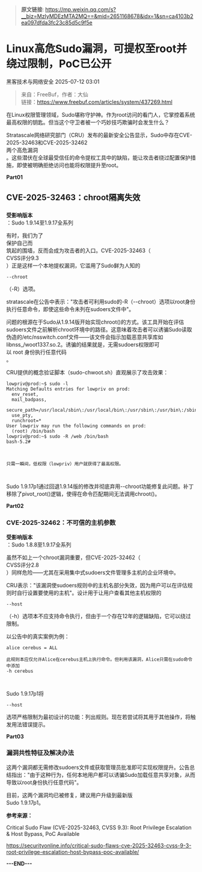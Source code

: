 > **原文链接**: https://mp.weixin.qq.com/s?__biz=MzIyMDEzMTA2MQ==&mid=2651168678&idx=1&sn=ca4103b2ea097dfda3fc23c85d5c9f5e

#  Linux高危Sudo漏洞，可提权至root并绕过限制，PoC已公开  
 黑客技术与网络安全   2025-07-12 03:01  
  
> 来自：FreeBuf，作者：大仙  
> 链接：https://www.freebuf.com/articles/system/437269.html  
  
  
在Linux权限管理领域，Sudo堪称守护神。作为root访问的看门人，它掌控着系统最高权限的钥匙。但当这个守卫者被一个巧妙技巧欺骗时会发生什么？  
  
  
Stratascale网络研究部门（CRU）发布的最新安全公告显示，Sudo中存在CVE-2025-32463和CVE-2025-32462  
两个高危漏洞  
。这些潜伏在全球最受信任的命令提权工具中的缺陷，能让攻击者绕过配置保护措施，即使被明确拒绝访问也能将权限提升至root。  
  
  
**Part01**  
## CVE-2025-32463：chroot隔离失效  
###   
  
**受影响版本**  
：Sudo 1.9.14至1.9.17全系列  
  
  
有时，我们为了  
保护自己而  
筑起的围墙，反而会成为攻击者的入口。CVE-2025-32463（  
CVSS评分9.3  
）正是这样一个本地提权漏洞，它滥用了Sudo鲜为人知的
```
--chroot
```

  
（-R）选项。  
  
  
stratascale在公告中表示："攻击者可利用sudo的-R（--chroot）选项以root身份执行任意命令，即使这些命令未列在sudoers文件中"。  
  
  
问题的根源在于Sudo从1.9.14版开始实现chroot()的方式。该工具开始在评估sudoers文件之前解析chroot环境中的路径。这意味着攻击者可以诱骗Sudo读取伪造的/etc/nsswitch.conf文件——该文件会指示加载恶意共享库如libnss_/woot1337.so.2。诱骗的结果就是，无需sudoers权限即可  
以 root 身份执行任意代码  
。  
  
  
CRU提供的概念验证脚本（sudo-chwoot.sh）直观展示了攻击效果：  

```
lowpriv@prod:~$ sudo -l
Matching Defaults entries for lowpriv on prod:
  env_reset,
  mail_badpass,
  secure_path=/usr/local/sbin\:/usr/local/bin\:/usr/sbin\:/usr/bin\:/sbin\:/bin\:/snap/bin,
  use_pty,
  runchroot=*
User lowpriv may run the following commands on prod:
  (root) /bin/bash
lowpriv@prod:~$ sudo -R /web /bin/bash
bash-5.2#
```


```


```


```
只需一瞬间，低权限（lowpriv）用户就获得了最高权限。
```


```


```

  
Sudo 1.9.17p1通过回退1.9.14版的修改并彻底弃用--chroot功能修复此问题。补丁移除了pivot_root()逻辑，使得在命令匹配期间无法调用chroot()。  
  
  
**Part02**  
### CVE-2025-32462：不可信的主机参数  
  
  
**受影响版本**  
：Sudo 1.8.8至1.9.17全系列  
  
  
虽然不如上一个chroot漏洞重要，但CVE-2025-32462（  
CVSS评分2.8  
）同样危险——尤其在采用集中式sudoers文件管理多主机的企业环境中。  
  
  
CRU表示："该漏洞使sudoers规则中的主机名部分失效，因为用户可以在评估规则时自行设置要使用的主机"。设计用于让用户查看其他主机权限的
```
--host
```

  
（-h）选项本不应支持命令执行，但由于一个存在12年的逻辑缺陷，它可以绕过限制。  
  
  
以公告中的真实案例为例：  

```
alice cerebus = ALL
```


```
此规则本应仅允许Alice在cerebus主机上执行命令。但利用该漏洞，Alice只需在sudo命令中添加
-h cerebus
```


```


```

  
Sudo 1.9.17p1将
```
--host
```

  
选项严格限制为最初设计的功能：列出规则。现在若尝试将其用于其他操作，将触发用法错误提示。  
  
  
**Part03**  
### 漏洞共性特征及解决办法  
  
  
这两个漏洞都无需修改sudoers文件或获取管理员批准即可实现权限提升。公告总结指出："由于这种行为，任何本地用户都可以诱骗Sudo加载任意共享对象，从而导致以root身份执行任意代码"。  
  
  
目前，这两个漏洞均已被修复，建议用户升级到最新版  
Sudo 1.9.17p1。  
  
  
**参考来源：**  
  
Critical Sudo Flaw (CVE-2025-32463, CVSS 9.3): Root Privilege Escalation & Host Bypass, PoC Available  
  
https://securityonline.info/critical-sudo-flaws-cve-2025-32463-cvss-9-3-root-privilege-escalation-host-bypass-poc-available/  
  
  
**---END---**  
  
